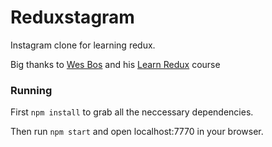 # Reduxstagram
Instagram clone for learning redux.

Big thanks to [Wes Bos](https://wesbos.com/) and his [Learn Redux](https://learnredux.com/) course

### Running
First `npm install` to grab all the neccessary dependencies.

Then run `npm start` and open localhost:7770 in your browser.